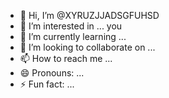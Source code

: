 - 👋 Hi, I’m @XYRUZJJADSGFUHSD
- 👀 I’m interested in ... you
- 🌱 I’m currently learning ...
- 💞️ I’m looking to collaborate on ...
- 📫 How to reach me ...
- 😄 Pronouns: ...
- ⚡ Fun fact: ...

<!---
XYRUZJJADSGFUHSD/XYRUZJJADSGFUHSD is a ✨ special ✨ repository because its `README.md` (this file) appears on your GitHub profile.
You can click the Preview link to take a look at your changes.
--->
